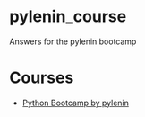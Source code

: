 # pylenin_course
Answers for the pylenin bootcamp

# Courses

* <a href="https://www.pylenin.com/python-bootcamp-2021/">Python Bootcamp by pylenin</a>

